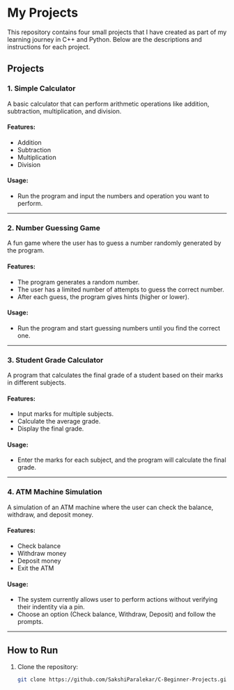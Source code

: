 # My Projects

This repository contains four small projects that I have created as part of my learning journey in C++ and Python. Below are the descriptions and instructions for each project.

## Projects

### 1. Simple Calculator
A basic calculator that can perform arithmetic operations like addition, subtraction, multiplication, and division.

#### Features:
- Addition
- Subtraction
- Multiplication
- Division

#### Usage:
- Run the program and input the numbers and operation you want to perform.

---

### 2. Number Guessing Game
A fun game where the user has to guess a number randomly generated by the program.

#### Features:
- The program generates a random number.
- The user has a limited number of attempts to guess the correct number.
- After each guess, the program gives hints (higher or lower).

#### Usage:
- Run the program and start guessing numbers until you find the correct one.

---

### 3. Student Grade Calculator
A program that calculates the final grade of a student based on their marks in different subjects.

#### Features:
- Input marks for multiple subjects.
- Calculate the average grade.
- Display the final grade.

#### Usage:
- Enter the marks for each subject, and the program will calculate the final grade.

---

### 4. ATM Machine Simulation
A simulation of an ATM machine where the user can check the balance, withdraw, and deposit money.

#### Features:
- Check balance
- Withdraw money
- Deposit money
- Exit the ATM

#### Usage:
- The system currently allows user to perform actions without verifying their indentity via a pin.
- Choose an option (Check balance, Withdraw, Deposit) and follow the prompts.

---

## How to Run

1. Clone the repository:
   ```bash
   git clone https://github.com/SakshiParalekar/C-Beginner-Projects.git
